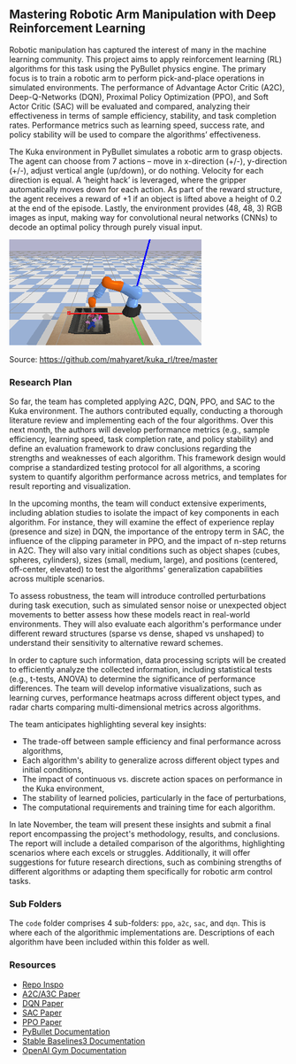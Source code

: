 ## Mastering Robotic Arm Manipulation with Deep Reinforcement Learning

Robotic manipulation has captured the interest of many in the machine learning community. This project aims to apply reinforcement learning (RL) algorithms for this task using the PyBullet physics engine. The primary focus is to train a robotic arm to perform pick-and-place operations in simulated environments. The performance of Advantage Actor Critic (A2C), Deep-Q-Networks (DQN), Proximal Policy Optimization (PPO), and Soft Actor Critic (SAC) will be evaluated and compared, analyzing their effectiveness in terms of sample efficiency, stability, and task completion rates. Performance metrics such as learning speed, success rate, and policy stability will be used to compare the algorithms’ effectiveness.

The Kuka environment in PyBullet simulates a robotic arm to grasp objects. The agent can choose from 7 actions – move in x-direction (+/-), y-direction (+/-), adjust vertical angle (up/down), or do nothing. Velocity for each direction is equal. A ‘height hack’ is leveraged, where the gripper automatically moves down for each action. As part of the reward structure, the agent receives a reward of +1 if an object is lifted above a height of 0.2 at the end of the episode. Lastly, the environment provides (48, 48, 3) RGB images as input, making way for convolutional neural networks (CNNs) to decode an optimal policy through purely visual input.

![kuka-arm](kuka_grasp.gif)

Source: https://github.com/mahyaret/kuka_rl/tree/master

### Research Plan

So far, the team has completed applying A2C, DQN, PPO, and SAC to the Kuka environment. The authors contributed equally, conducting a thorough literature review and implementing each of the four algorithms. Over this next month, the authors will develop performance metrics (e.g., sample efficiency, learning speed, task completion rate, and policy stability) and define an evaluation framework to draw conclusions regarding the strengths and weaknesses of each algorithm. This framework design would comprise a standardized testing protocol for all algorithms, a scoring system to quantify algorithm performance across metrics, and templates for result reporting and visualization.

In the upcoming months, the team will conduct extensive experiments, including ablation studies to isolate the impact of key components in each algorithm. For instance, they will examine the effect of experience replay (presence and size) in DQN, the importance of the entropy term in SAC, the influence of the clipping parameter in PPO, and the impact of n-step returns in A2C. They will also vary initial conditions such as object shapes (cubes, spheres, cylinders), sizes (small, medium, large), and positions (centered, off-center, elevated) to test the algorithms' generalization capabilities across multiple scenarios.

To assess robustness, the team will introduce controlled perturbations during task execution, such as simulated sensor noise or unexpected object movements to better assess how these models react in real-world environments. They will also evaluate each algorithm's performance under different reward structures (sparse vs dense, shaped vs unshaped) to understand their sensitivity to alternative reward schemes.

In order to capture such information, data processing scripts will be created to efficiently analyze the collected information, including statistical tests (e.g., t-tests, ANOVA) to determine the significance of performance differences. The team will develop informative visualizations, such as learning curves, performance heatmaps across different object types, and radar charts comparing multi-dimensional metrics across algorithms.

The team anticipates highlighting several key insights:

* The trade-off between sample efficiency and final performance across algorithms,
* Each algorithm's ability to generalize across different object types and initial conditions,
* The impact of continuous vs. discrete action spaces on performance in the Kuka environment,
* The stability of learned policies, particularly in the face of perturbations,
* The computational requirements and training time for each algorithm.

In late November, the team will present these insights and submit a final report encompassing the project's methodology, results, and conclusions. The report will include a detailed comparison of the algorithms, highlighting scenarios where each excels or struggles. Additionally, it will offer suggestions for future research directions, such as combining strengths of different algorithms or adapting them specifically for robotic arm control tasks.

### Sub Folders

The `code` folder comprises 4 sub-folders: `ppo`, `a2c`, `sac`, and `dqn`. This is where each of the algorithmic implementations are. Descriptions of each algorithm have been included within this folder as well.

### Resources

- [Repo Inspo](https://github.com/mahyaret/kuka_rl/tree/master)
- [A2C/A3C Paper](https://arxiv.org/abs/1602.01783)
- [DQN Paper](https://arxiv.org/abs/1312.5602)
- [SAC Paper](https://arxiv.org/abs/1801.01290)
- [PPO Paper](https://arxiv.org/abs/1707.06347)
- [PyBullet Documentation](https://docs.google.com/document/d/10sXEhzFRSnvFcl3XxNGhnD4N2SedqwdAvK3dsihxVUA/edit#heading=h.2ye70wns7io3)
- [Stable Baselines3 Documentation](https://stable-baselines3.readthedocs.io/en/master/)
- [OpenAI Gym Documentation](https://www.gymlibrary.dev/)
